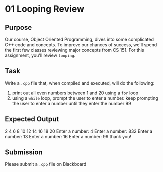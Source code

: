 # 01 Looping Review

## Purpose

Our course, Object Oriented Programming, dives into some complicated C++ code and concepts. To improve our chances of success, we'll spend the first few classes reviewing major concepts from CS 151. For this assignment, you'll review `looping`.

## Task

Write a `.cpp` file that, when compiled and executed, will do the following:

1. print out all even numbers between 1 and 20 using a `for` loop
2. using a `while` loop, prompt the user to enter a number. keep prompting the user to enter a number until they enter the number 99

## Expected Output

2
4
6
8
10
12
14
16
18
20
Enter a number: 4
Enter a number: 832
Enter a number: 13
Enter a number: 16
Enter a number: 99
thank you!

## Submission

Please submit a `.cpp` file on Blackboard
